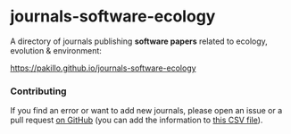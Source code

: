 
# journals-software-ecology

A directory of journals publishing **software papers** related to
ecology, evolution & environment: 

https://pakillo.github.io/journals-software-ecology


### Contributing

If you find an error or want to add new journals, please open an issue
or a pull request [on
GitHub](https://github.com/Pakillo/journals-software-ecology) (you can
add the information to [this CSV file](journals-software-ecology.csv)).
